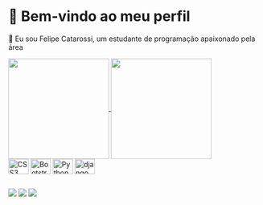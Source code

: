 # 👋 Bem-vindo ao meu perfil
🎯 Eu sou Felipe Catarossi, um estudante de programação apaixonado pela área

<div>
  <a href="https://github.com/Catarossi/github-readme-stats">
    <img height=200 align="center" src="https://github-readme-stats.vercel.app/api?username=Catarossi&theme=midnight-purple" />
  </a>
  <a href="https://github.com/Catarossi/convoychat">
    <img height=200 align="center" src="https://github-readme-stats.vercel.app/api/top-langs?username=Catarossi&layout=compact&langs_count=8&card_width=320&theme=midnight-purple" />
  </a>
</div>

  <div style="display: inline_block;>
    <img align="center" alt="HTML5" height="30" width="40" src="https://cdn.jsdelivr.net/gh/devicons/devicon@latest/icons/html5/html5-original.svg" />
    <img align="center" alt="CSS3" height="30" width="40" src="https://cdn.jsdelivr.net/gh/devicons/devicon@latest/icons/css3/css3-original.svg" />
    <img align="center" alt="Bootstrap" height="30" width="40" src="https://cdn.jsdelivr.net/gh/devicons/devicon@latest/icons/bootstrap/bootstrap-original.svg">        
    <img align="center" alt="Python" height="30" width="40" src="https://cdn.jsdelivr.net/gh/devicons/devicon@latest/icons/python/python-original.svg" />
    <img align="center" alt="django" height="30" width="40" src="https://cdn.jsdelivr.net/gh/devicons/devicon@latest/icons/django/django-plain.svg" />
  </div>
  
##

<div style="display: inline">
      <a href="https://www.instagram.com/fcatarossi/" target="_blank"><img src="https://img.shields.io/badge/-Instagram-%23E4405F?style=for-the-badge&logo=instagram&logoColor=white" target="_blank"></a>
      <a href="mailto:felipecatarossi.dev@gmail.com"><img src="https://img.shields.io/badge/-Gmail-%23333?style=for-the-badge&logo=gmail&logoColor=white" target="_blank"></a>
      <a href="https://www.linkedin.com/in/felipecatarossi/" target="_blank"><img src="https://img.shields.io/badge/-LinkedIn-%230077B5?style=for-the-badge&logo=linkedin&logoColor=white" target="_blank"></a> 
  </div>
